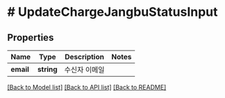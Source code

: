 # # UpdateChargeJangbuStatusInput

## Properties

Name | Type | Description | Notes
------------ | ------------- | ------------- | -------------
**email** | **string** | 수신자 이메일 |

[[Back to Model list]](../../README.md#models) [[Back to API list]](../../README.md#endpoints) [[Back to README]](../../README.md)
